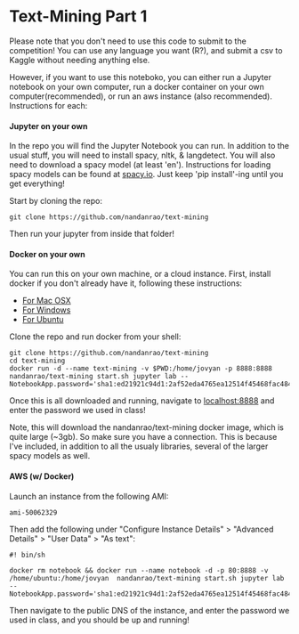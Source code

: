 # Text-Mining Part 1

Please note that you don't need to use this code to submit to the competition! You can use any language you want (R?), and submit a csv to Kaggle without needing anything else.

However, if you want to use this noteboko, you can either run a Jupyter notebook on your own computer, run a docker container on your own computer(recommended), or run an aws instance (also recommended). Instructions for each:


#### Jupyter on your own

In the repo you will find the Jupyter Notebook you can run. In addition to the usual stuff, you will need to install spacy, nltk, & langdetect. You will also need to download a spacy model (at least 'en'). Instructions for loading spacy models can be found at [spacy.io](https://spacy.io). Just keep 'pip install'-ing until you get everything!

Start by cloning the repo:

```{sh}
git clone https://github.com/nandanrao/text-mining
```

Then run your jupyter from inside that folder!


#### Docker on your own

You can run this on your own machine, or a cloud instance. First, install docker if you don't already have it, following these instructions:

* [For Mac OSX](https://docs.docker.com/docker-for-mac/install/)
* [For Windows](https://docs.docker.com/docker-for-windows/install/)
* [For Ubuntu](https://docs.docker.com/install/linux/docker-ce/ubuntu/)

Clone the repo and run docker from your shell:

```{sh}
git clone https://github.com/nandanrao/text-mining
cd text-mining
docker run -d --name text-mining -v $PWD:/home/jovyan -p 8888:8888 nandanrao/text-mining start.sh jupyter lab --NotebookApp.password='sha1:ed21921c94d1:2af52eda4765ea12514f45468fac48418c6c8ec5'
```

Once this is all downloaded and running, navigate to [localhost:8888](http://localhost:8888) and enter the password we used in class!

Note, this will download the nandanrao/text-mining docker image, which is quite large (~3gb). So make sure you have a connection. This is because I've included, in addition to all the usualy libraries, several of the larger spacy models as well.

#### AWS (w/ Docker)

Launch an instance from the following AMI:

```
ami-50062329
```

Then add the following under "Configure Instance Details" > "Advanced Details" > "User Data" > "As text":

``` shell
#! bin/sh

docker rm notebook && docker run --name notebook -d -p 80:8888 -v /home/ubuntu:/home/jovyan  nandanrao/text-mining start.sh jupyter lab --NotebookApp.password='sha1:ed21921c94d1:2af52eda4765ea12514f45468fac48418c6c8ec5'
```

Then navigate to the public DNS of the instance, and enter the password we used in class, and you should be up and running!
